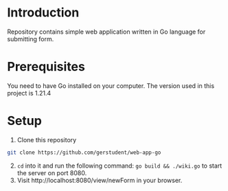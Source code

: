 # Introduction

Repository contains simple web application written in Go language for submitting form.

# Prerequisites

You need to have Go installed on your computer. The version used in this project is 1.21.4

# Setup

1. Clone this repository

```bash
git clone https://github.com/gerstudent/web-app-go
```

2. `cd` into it and run the following command: `go build && ./wiki.go` to start the server on port 8080.
3. Visit http://localhost:8080/view/newForm in your browser.